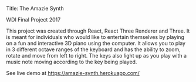 Title: The Amazie Synth

WDI Final Project 2017

This project was created through React, React Three Renderer and Three. It is meant for individuals who would like to entertain themselves by playing on a fun and interactive 3D piano using the computer. It allows you to play in 3 different octave ranges of the keyboard and has the ability to zoom, rotate and move from left to right. The keys also light up as you play with a music note moving according to the key being played.


See live demo at https://amazie-synth.herokuapp.com/
